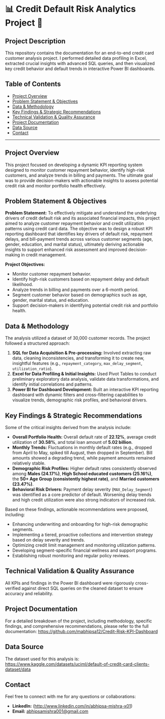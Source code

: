 # 📊 Credit Default Risk Analytics Project 🚀
## Project Description
This repository contains the documentation for an end-to-end credit card customer analysis project. I performed detailed data profiling in Excel, extracted crucial insights with advanced SQL queries, and then visualized key credit behavior and default trends in interactive Power BI dashboards.

## Table of Contents
- [Project Overview](#project-overview)
- [Problem Statement & Objectives](#problem-statement--objectives)
- [Data & Methodology](#data--methodology)
- [Key Findings & Strategic Recommendations](#key-findings--strategic-recommendations)
- [Technical Validation & Quality Assurance](#technical-validation--quality-assurance)
- [Project Documentation](#project-documentation)
- [Data Source](#data-source)
- [Contact](#contact)

---
## Project Overview
This project focused on developing a dynamic KPI reporting system designed to monitor customer repayment behavior, identify high-risk customers, and analyze trends in billing and payments. The ultimate goal was to provide decision-makers with actionable insights to assess potential credit risk and monitor portfolio health effectively.

## Problem Statement & Objectives
**Problem Statement:** 
To effectively mitigate and understand the underlying drivers of credit default risk and its associated financial impacts, this project aimed to analyze customer repayment behavior and credit utilization patterns using credit card data. The objective was to design a robust KPI reporting dashboard that identifies key drivers of default risk, repayment delays, and bill-payment trends across various customer segments (age, gender, education, and marital status), ultimately deriving actionable insights to support enhanced risk assessment and improved decision-making in credit management.

**Project Objectives:**
- Monitor customer repayment behavior.
- Identify high-risk customers based on repayment delay and default likelihood.
- Analyze trends in billing and payments over a 6-month period.
- Segment customer behavior based on demographics such as age, gender, marital status, and education.
- Support decision-makers in identifying potential credit risk and portfolio health.

## Data & Methodology
The analysis utilized a dataset of 30,000 customer records. The project followed a structured approach:
1.  **SQL for Data Acquisition & Pre-processing:** Involved extracting raw data, cleaning inconsistencies, and transforming it to create new, insightful features (e.g., `repayment_category`, `max_delay_segment`, `utilization_ratio`).
2.  **Excel for Data Profiling & Initial Insights:** Used Pivot Tables to conduct preliminary exploratory data analysis, validate data transformations, and identify initial correlations and patterns.
3.  **Power BI for Dashboard Development:** Built an interactive KPI reporting dashboard with dynamic filters and cross-filtering capabilities to visualize trends, demographic risk profiles, and behavioral drivers.

## Key Findings & Strategic Recommendations
Some of the critical insights derived from the analysis include:
-   **Overall Portfolio Health:** Overall default rate of **22.12%**, average credit utilization of **30.58%**, and total loan amount of **5.02 billion**.
-   **Monthly Trends:** Fluctuations in monthly default rates (e.g., dropped from April to May, spiked till August, then dropped in September). Bill amounts showed a degrading trend, while payment amounts remained relatively stable.
-   **Demographic Risk Profiles:** Higher default rates consistently observed among **Males (24.17%)**, **High School educated customers (25.16%)**, the **50+ Age Group (consistently highest rate)**, and **Married customers (23.47%)**.
-   **Behavioral Risk Drivers:** Payment delay severity (`MAX_Delay_Segment`) was identified as a core predictor of default. Worsening delay trends and high credit utilization were also strong indicators of increased risk.

Based on these findings, actionable recommendations were proposed, including:
-   Enhancing underwriting and onboarding for high-risk demographic segments.
-   Implementing a tiered, proactive collections and intervention strategy based on delay severity and trends.
-   Optimizing credit limit management and monitoring utilization patterns.
-   Developing segment-specific financial wellness and support programs.
-   Establishing robust monitoring and regular policy reviews.

## Technical Validation & Quality Assurance
All KPIs and findings in the Power BI dashboard were rigorously cross-verified against direct SQL queries on the cleaned dataset to ensure accuracy and reliability.

## Project Documentation
For a detailed breakdown of the project, including methodology, specific findings, and comprehensive recommendations, please refer to the full documentation:
https://github.com/mabhipsa12/Credit-Risk-KPI-Dashboard

## Data Source
The dataset used for this analysis is:
https://www.kaggle.com/datasets/uciml/default-of-credit-card-clients-dataset/data

## Contact
Feel free to connect with me for any questions or collaborations:
- **LinkedIn:** (http://www.linkedin.com/in/abhipsa-mishra-x01)
- **Email:** abhipsamishra001@gmail.com
